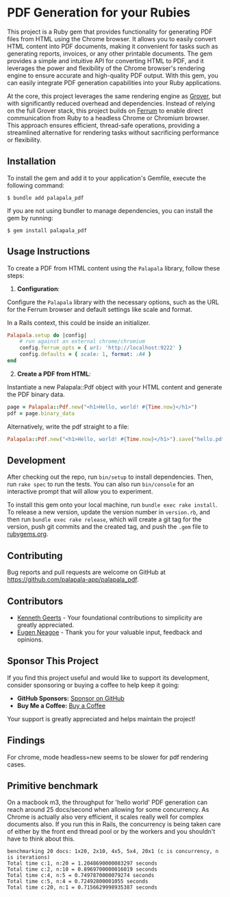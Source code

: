 # PDF Generation for your Rubies

This project is a Ruby gem that provides functionality for generating PDF files from HTML using the Chrome browser. It allows you to easily convert HTML content into PDF documents, making it convenient for tasks such as generating reports, invoices, or any other printable documents. The gem provides a simple and intuitive API for converting HTML to PDF, and it leverages the power and flexibility of the Chrome browser's rendering engine to ensure accurate and high-quality PDF output. With this gem, you can easily integrate PDF generation capabilities into your Ruby applications.

At the core, this project leverages the same rendering engine as [Grover](https://github.com/Studiosity/grover), but with significantly reduced overhead and dependencies. Instead of relying on the full Grover stack, this project builds on [Ferrum](https://github.com/rubycdp/ferrum) to enable direct communication from Ruby to a headless Chrome or Chromium browser. This approach ensures efficient, thread-safe operations, providing a streamlined alternative for rendering tasks without sacrificing performance or flexibility.

## Installation

To install the gem and add it to your application's Gemfile, execute the following command:

```
$ bundle add palapala_pdf
```

If you are not using bundler to manage dependencies, you can install the gem by running:

```
$ gem install palapala_pdf
```

## Usage Instructions

To create a PDF from HTML content using the `Palapala` library, follow these steps:

1. **Configuration**:

Configure the `Palapala` library with the necessary options, such as the URL for the Ferrum browser and default settings like scale and format.

In a Rails context, this could be inside an initializer.

```ruby
Palapala.setup do |config|
    # run against an external chrome/chromium
    config.ferrum_opts = { url: 'http://localhost:9222' }
    config.defaults = { scale: 1, format: :A4 }
end
```

2. **Create a PDF from HTML**:

Instantiate a new Palapala::Pdf object with your HTML content and generate the PDF binary data.

```ruby
page = Palapala::Pdf.new("<h1>Hello, world! #{Time.now}</h1>")
pdf = page.binary_data
```

Alternatively, write the pdf straight to a file:

```ruby
Palapala::Pdf.new("<h1>Hello, world! #{Time.now}</h1>").save("hello.pdf")
```

## Development

After checking out the repo, run `bin/setup` to install dependencies. Then, run `rake spec` to run the tests. You can also run `bin/console` for an interactive prompt that will allow you to experiment.

To install this gem onto your local machine, run `bundle exec rake install`. To release a new version, update the version number in `version.rb`, and then run `bundle exec rake release`, which will create a git tag for the version, push git commits and the created tag, and push the `.gem` file to [rubygems.org](https://rubygems.org).

## Contributing

Bug reports and pull requests are welcome on GitHub at https://github.com/palapala-app/palapala_pdf.

## Contributors

- [Kenneth Geerts](https://github.com/kennethgeerts) - Your foundational contributions to simplicity are greatly appreciated.
- [Eugen Neagoe](https://github.com/eneagoe) - Thank you for your valuable input, feedback and opinions.

## Sponsor This Project

If you find this project useful and would like to support its development, consider sponsoring or buying a coffee to help keep it going:

- **GitHub Sponsors:** [Sponsor on GitHub](https://github.com/sponsors/koenhandekyn)
- **Buy Me a Coffee:** [Buy a Coffee](https://buymeacoffee.com/koenhandekyn)

Your support is greatly appreciated and helps maintain the project!

## Findings

For chrome, mode headless=new seems to be slower for pdf rendering cases.

## Primitive benchmark

On a macbook m3, the throughput for 'hello world' PDF generation can reach around 25 docs/second when allowing for some concurrency. As Chrome is actually also very efficient, it scales really well for complex documents also. If you run this in Rails, the concurrency is being taken care of either by the front end thread pool or by the workers and you shouldn't have to think about this.

```
benchmarking 20 docs: 1x20, 2x10, 4x5, 5x4, 20x1 (c is concurrency, n is iterations)
Total time c:1, n:20 = 1.2048690000083297 seconds
Total time c:2, n:10 = 0.8969700000016019 seconds
Total time c:4, n:5 = 0.7497870000079274 seconds
Total time c:5, n:4 = 0.72492800001055 seconds
Total time c:20, n:1 = 0.7156629998935387 seconds
```
